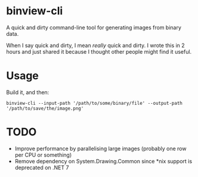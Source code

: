 # binview-cli
A quick and dirty command-line tool for generating images from binary data.

When I say quick and dirty, I mean _really_ quick and dirty. I wrote this in 2 hours and just shared it because I thought other people might find it useful.

# Usage
Build it, and then:

`binview-cli --input-path '/path/to/some/binary/file' --output-path '/path/to/save/the/image.png'`

# TODO
- Improve performance by parallelising large images (probably one row per CPU or something)
- Remove dependency on System.Drawing.Common since *nix support is deprecated on .NET 7
